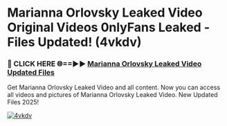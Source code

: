 # Marianna Orlovsky Leaked Video Original Videos 0nlyFans Leaked - Files Updated! (4vkdv)

<h3>🔴 CLICK HERE 🌐==►► <a href="https://tinyurl.com/3hn5wdd3" rel="nofollow">Marianna Orlovsky Leaked Video Updated Files</a></h3>

Get Marianna Orlovsky Leaked Video and all content. Now you can access all videos and pictures of Marianna Orlovsky Leaked Video. New Updated Files 2025!

[![4vkdv](https://i.imgur.com/4HnBqBT.gif)](https://tinyurl.com/3hn5wdd3)
